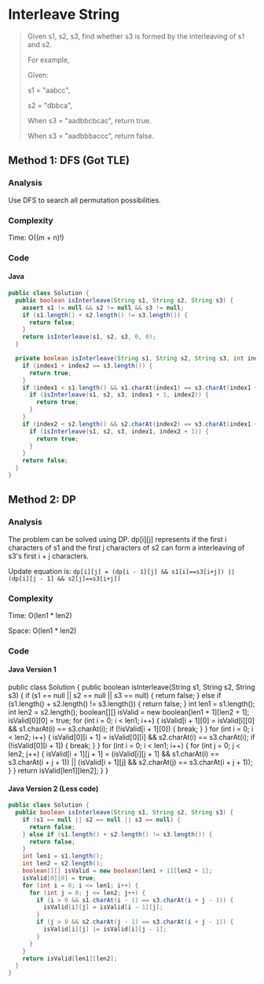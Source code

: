 # Interleave String
> Given s1, s2, s3, find whether s3 is formed by the interleaving of s1 and s2.
>
> For example,
>
> Given:
>
> s1 = "aabcc",
>
> s2 = "dbbca",
>
> When s3 = "aadbbcbcac", return true.
>
> When s3 = "aadbbbaccc", return false.

## Method 1: DFS (Got TLE)
### Analysis
Use DFS to search all permutation possibilities.

### Complexity
Time: O((m + n)!)

### Code
#### Java
```java
public class Solution {
  public boolean isInterleave(String s1, String s2, String s3) {
    assert s1 != null && s2 != null && s3 != null;
    if (s1.length() + s2.length() != s3.length()) {
      return false;
    }
    return isInterleave(s1, s2, s3, 0, 0);
  }

  private boolean isInterleave(String s1, String s2, String s3, int index1, int index2) {
    if (index1 + index2 == s3.length()) {
      return true;
    }
    if (index1 < s1.length() && s1.charAt(index1) == s3.charAt(index1 + index2)) {
      if (isInterleave(s1, s2, s3, index1 + 1, index2)) {
        return true;
      }
    }
    if (index2 < s2.length() && s2.charAt(index2) == s3.charAt(index1 + index2)) {
      if (isInterleave(s1, s2, s3, index1, index2 + 1)) {
        return true;
      }
    }
    return false;
  }
}
```

## Method 2: DP
### Analysis
The problem can be solved using DP. dp[i][j] represents if the first i characters of s1 and the first j characters of s2 can form a interleaving of s3's first i + j characters.

Update equation is:
```dp[i][j] = (dp[i - 1][j] && s1[i]==s3[i+j]) || (dp[i][j - 1] && s2[j]==s3[i+j])```

### Complexity
Time: O(len1 * len2)

Space: O(len1 * len2)

### Code
#### Java Version 1
public class Solution {
  public boolean isInterleave(String s1, String s2, String s3) {
    if (s1 == null || s2 == null || s3 == null) {
      return false;
    } else if (s1.length() + s2.length() != s3.length()) {
      return false;
    } 
    int len1 = s1.length();
    int len2 = s2.length();
    boolean[][] isValid = new boolean[len1 + 1][len2 + 1];
    isValid[0][0] = true;
    for (int i = 0; i < len1; i++) {
      isValid[i + 1][0] = isValid[i][0] && s1.charAt(i) == s3.charAt(i);
      if (!isValid[i + 1][0]) {
        break;
      }
    }
    for (int i = 0; i < len2; i++) {
      isValid[0][i + 1] = isValid[0][i] && s2.charAt(i) == s3.charAt(i);
      if (!isValid[0][i + 1]) {
        break;
      }
    }
    for (int i = 0; i < len1; i++) {
      for (int j = 0; j < len2; j++) {
        isValid[i + 1][j + 1] = (isValid[i][j + 1] && s1.charAt(i) == s3.charAt(i + j + 1))
          || (isValid[i + 1][j] && s2.charAt(j) == s3.charAt(i + j + 1));
      }
    }
    return isValid[len1][len2];
  }
}

#### Java Version 2 (Less code)
```java
public class Solution {
  public boolean isInterleave(String s1, String s2, String s3) {
    if (s1 == null || s2 == null || s3 == null) {
      return false;
    } else if (s1.length() + s2.length() != s3.length()) {
      return false;
    } 
    int len1 = s1.length();
    int len2 = s2.length();
    boolean[][] isValid = new boolean[len1 + 1][len2 + 1];
    isValid[0][0] = true;
    for (int i = 0; i <= len1; i++) {
      for (int j = 0; j <= len2; j++) {
        if (i > 0 && s1.charAt(i - 1) == s3.charAt(i + j - 1)) {
          isValid[i][j] = isValid[i - 1][j];
        }
        if (j > 0 && s2.charAt(j - 1) == s3.charAt(i + j - 1)) {
          isValid[i][j] |= isValid[i][j - 1];
        }
      }
    }
    return isValid[len1][len2];
  }
}
```

